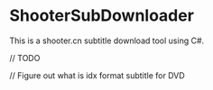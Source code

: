 ShooterSubDownloader
====================
This is a shooter.cn subtitle download tool using C#.

// TODO


// Figure out what is idx format subtitle for DVD

